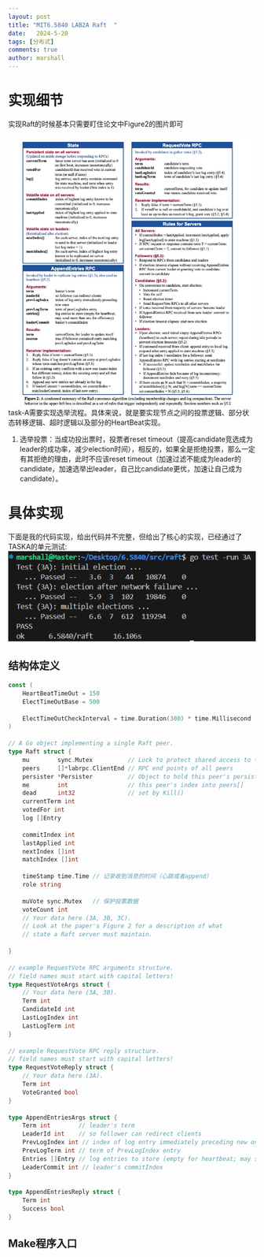 ```yaml
---
layout: post
title: "MIT6.5840 LAB2A Raft  "
date:   2024-5-20
tags: [分布式]
comments: true
author: marshall
---
```

# 实现细节
实现Raft的时候基本只需要盯住论文中Figure2的图片即可
<!-- more -->
![Raft实现原理](../images/raft.jpg "Raft实现原理")
task-A需要实现选举流程。具体来说，就是要实现节点之间的投票逻辑、部分状态转移逻辑、超时逻辑以及部分的HeartBeat实现。
1. 选举投票：当成功投出票时，投票者reset timeout（提高candidate竞选成为leader的成功率，减少election时间），相反的，如果全是拒绝投票，那么一定有其拒绝的理由，此时不应该reset timeout（加速过滤不能成为leader的candidate，加速选举出leader，自己比candidate更优，加速让自己成为candidate）。

# 具体实现
下面是我的代码实现，给出代码并不完整，但给出了核心的实现，已经通过了TASKA的单元测试:
![TaskAresult](../images/taskA-result.png "TaskAresult")
## 结构体定义
```go
const (
	HeartBeatTimeOut = 150
	ElectTimeOutBase = 500

	ElectTimeOutCheckInterval = time.Duration(300) * time.Millisecond
)

// A Go object implementing a single Raft peer.
type Raft struct {
	mu        sync.Mutex          // Lock to protect shared access to this peer's state
	peers     []*labrpc.ClientEnd // RPC end points of all peers
	persister *Persister          // Object to hold this peer's persisted state
	me        int                 // this peer's index into peers[]
	dead      int32               // set by Kill()
	currentTerm int
	votedFor int
	log []Entry
	
	commitIndex int
	lastApplied int
	nextIndex []int
	matchIndex []int

	timeStamp time.Time // 记录收到消息的时间（心跳或者append）
	role string

	muVote sync.Mutex 	// 保护投票数据
	voteCount int
	// Your data here (3A, 3B, 3C).
	// Look at the paper's Figure 2 for a description of what
	// state a Raft server must maintain.

}

// example RequestVote RPC arguments structure.
// field names must start with capital letters!
type RequestVoteArgs struct {
	// Your data here (3A, 3B).
	Term int
	CandidateId int
	LastLogIndex int
	LastLogTerm int
}

// example RequestVote RPC reply structure.
// field names must start with capital letters!
type RequestVoteReply struct {
	// Your data here (3A).
	Term int
	VoteGranted bool
}

type AppendEntriesArgs struct {
	Term int		// leader's term
	LeaderId int	// so follower can redirect clients
	PrevLogIndex int // index of log entry immediately preceding new ones
	PrevLogTerm int // term of PrevLogIndex entry
	Entries []Entry // log entries to store (empty for heartbeat; may send more than one for efficiency)
	LeaderCommit int // leader's commitIndex
}

type AppendEntriesReply struct {
	Term int
	Success bool
}
```

## Make程序入口


